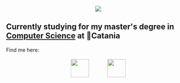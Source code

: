 <html>
  <body>
    <p align="center">
      <img src="https://capsule-render.vercel.app/api?text=Hey%20Everyone!&animation=fadeIn&type=waving&color=gradient&height=100"/>
    </p>
    <h2>
      Currently studying for my master's degree in 
      <a href="https://web.dmi.unict.it/corsi/lm-18">Computer Science</a> at 📍Catania
    </h2>
    Find me here: <br><br>
    <div style="display: flex; justify-content: center; gap: 50px; align-items: center;">
      <!-- Instagram -->
      <a href="https://www.instagram.com/giada_margarone/">
        <img height="50" src="https://upload.wikimedia.org/wikipedia/commons/thumb/a/a5/Instagram_icon.png/600px-Instagram_icon.png"/>
      </a>
      <!-- LinkedIn -->
      <a href="https://www.linkedin.com/in/giada-margarone-352510240/">
        <img height="50" src="https://cdn1.iconfinder.com/data/icons/logotypes/32/circle-linkedin-512.png"/>
      </a>
    </div>
  </body>
</html>
